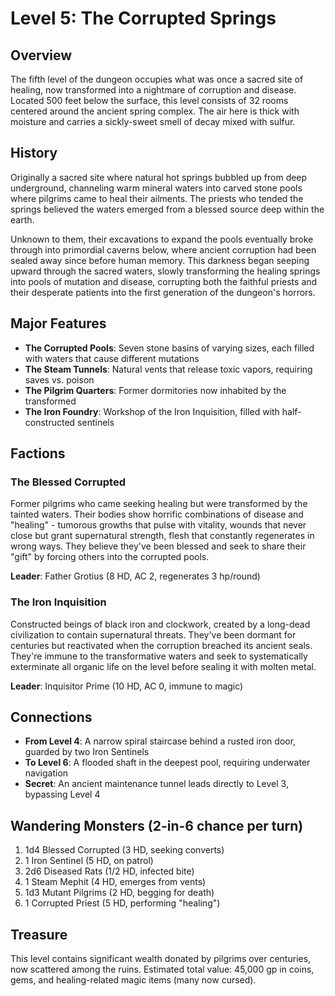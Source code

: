 # Level 5: The Corrupted Springs

## Overview

The fifth level of the dungeon occupies what was once a sacred site of healing, now transformed into a nightmare of corruption and disease. Located 500 feet below the surface, this level consists of 32 rooms centered around the ancient spring complex. The air here is thick with moisture and carries a sickly-sweet smell of decay mixed with sulfur.

## History

Originally a sacred site where natural hot springs bubbled up from deep underground, channeling warm mineral waters into carved stone pools where pilgrims came to heal their ailments. The priests who tended the springs believed the waters emerged from a blessed source deep within the earth. 

Unknown to them, their excavations to expand the pools eventually broke through into primordial caverns below, where ancient corruption had been sealed away since before human memory. This darkness began seeping upward through the sacred waters, slowly transforming the healing springs into pools of mutation and disease, corrupting both the faithful priests and their desperate patients into the first generation of the dungeon's horrors.

## Major Features

- **The Corrupted Pools**: Seven stone basins of varying sizes, each filled with waters that cause different mutations
- **The Steam Tunnels**: Natural vents that release toxic vapors, requiring saves vs. poison
- **The Pilgrim Quarters**: Former dormitories now inhabited by the transformed
- **The Iron Foundry**: Workshop of the Iron Inquisition, filled with half-constructed sentinels

## Factions

### The Blessed Corrupted
Former pilgrims who came seeking healing but were transformed by the tainted waters. Their bodies show horrific combinations of disease and "healing" - tumorous growths that pulse with vitality, wounds that never close but grant supernatural strength, flesh that constantly regenerates in wrong ways. They believe they've been blessed and seek to share their "gift" by forcing others into the corrupted pools.

**Leader**: Father Grotius (8 HD, AC 2, regenerates 3 hp/round)

### The Iron Inquisition
Constructed beings of black iron and clockwork, created by a long-dead civilization to contain supernatural threats. They've been dormant for centuries but reactivated when the corruption breached its ancient seals. They're immune to the transformative waters and seek to systematically exterminate all organic life on the level before sealing it with molten metal.

**Leader**: Inquisitor Prime (10 HD, AC 0, immune to magic)

## Connections

- **From Level 4**: A narrow spiral staircase behind a rusted iron door, guarded by two Iron Sentinels
- **To Level 6**: A flooded shaft in the deepest pool, requiring underwater navigation
- **Secret**: An ancient maintenance tunnel leads directly to Level 3, bypassing Level 4

## Wandering Monsters (2-in-6 chance per turn)

1. 1d4 Blessed Corrupted (3 HD, seeking converts)
2. 1 Iron Sentinel (5 HD, on patrol)
3. 2d6 Diseased Rats (1/2 HD, infected bite)
4. 1 Steam Mephit (4 HD, emerges from vents)
5. 1d3 Mutant Pilgrims (2 HD, begging for death)
6. 1 Corrupted Priest (5 HD, performing "healing")

## Treasure

This level contains significant wealth donated by pilgrims over centuries, now scattered among the ruins. Estimated total value: 45,000 gp in coins, gems, and healing-related magic items (many now cursed).